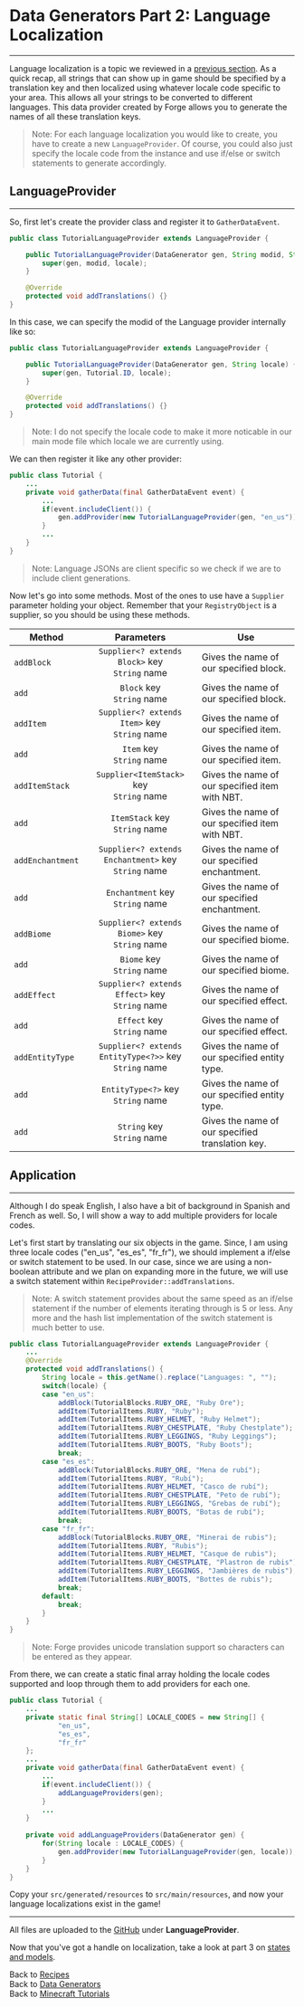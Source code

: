 # <a name="lang"></a>Data Generators Part 2: Language Localization
---

Language localization is a topic we reviewed in a [previous section](../basic/items#language-localization). As a quick recap, all strings that can show up in game should be specified by a translation key and then localized using whatever locale code specific to your area. This allows all your strings to be converted to different languages. This data provider created by Forge allows you to generate the names of all these translation keys.

> Note: For each language localization you would like to create, you have to create a new `LanguageProvider`. Of course, you could also just specify the locale code from the instance and use if/else or switch statements to generate accordingly.

## <a name="recipeprovider"></a>LanguageProvider
---

So, first let's create the provider class and register it to `GatherDataEvent`.

```java
public class TutorialLanguageProvider extends LanguageProvider {

	public TutorialLanguageProvider(DataGenerator gen, String modid, String locale) {
		super(gen, modid, locale);
	}

	@Override
	protected void addTranslations() {}
}
```

In this case, we can specify the modid of the Language provider internally like so:

```java
public class TutorialLanguageProvider extends LanguageProvider {

	public TutorialLanguageProvider(DataGenerator gen, String locale) {
		super(gen, Tutorial.ID, locale);
	}

	@Override
	protected void addTranslations() {}
}
```

> Note: I do not specify the locale code to make it more noticable in our main mode file which locale we are currently using.

We can then register it like any other provider:

```java
public class Tutorial {
	...
	private void gatherData(final GatherDataEvent event) {
		...
		if(event.includeClient()) {
			gen.addProvider(new TutorialLanguageProvider(gen, "en_us"));
		}
		...
	}
}

```

> Note: Language JSONs are client specific so we check if we are to include client generations.

Now let's go into some methods. Most of the ones to use have a `Supplier` parameter holding your object. Remember that your `RegistryObject` is a supplier, so you should be using these methods.

Method | Parameters | Use
--- | :---: | ---
`addBlock` | `Supplier<? extends Block>` key<br>`String` name | Gives the name of our specified block.
`add` | `Block` key<br>`String` name |  Gives the name of our specified block.
`addItem` | `Supplier<? extends Item>` key<br>`String` name |  Gives the name of our specified item.
`add` | `Item` key<br>`String` name |  Gives the name of our specified item.
`addItemStack` | `Supplier<ItemStack>` key<br>`String` name |  Gives the name of our specified item with NBT.
`add` | `ItemStack` key<br>`String` name |  Gives the name of our specified item with NBT.
`addEnchantment` | `Supplier<? extends Enchantment>` key<br>`String` name |  Gives the name of our specified enchantment.
`add` | `Enchantment` key<br>`String` name |  Gives the name of our specified enchantment.
`addBiome` | `Supplier<? extends Biome>` key<br>`String` name |  Gives the name of our specified biome.
`add` | `Biome` key<br>`String` name |  Gives the name of our specified biome.
`addEffect` | `Supplier<? extends Effect>` key<br>`String` name |  Gives the name of our specified effect.
`add` | `Effect` key<br>`String` name |  Gives the name of our specified effect.
`addEntityType` | `Supplier<? extends EntityType<?>>` key<br>`String` name |  Gives the name of our specified entity type.
`add` | `EntityType<?>` key<br>`String` name |  Gives the name of our specified entity type.
`add` | `String` key<br>`String` name |  Gives the name of our specified translation key.

## <a name="application"></a>Application
---

Although I do speak English, I also have a bit of background in Spanish and French as well. So, I will show a way to add multiple providers for locale codes.

Let's first start by translating our six objects in the game. Since, I am using three locale codes ("en_us", "es_es", "fr_fr"), we should implement a if/else or switch statement to be used. In our case, since we are using a non-boolean attribute and we plan on expanding more in the future, we will use a switch statement within `RecipeProvider::addTranslations`.

> Note: A switch statement provides about the same speed as an if/else statement if the number of elements iterating through is 5 or less. Any more and the hash list implementation of the switch statement is much better to use.

```java
public class TutorialLanguageProvider extends LanguageProvider {
	...
	@Override
	protected void addTranslations() {
		String locale = this.getName().replace("Languages: ", "");
		switch(locale) {
		case "en_us":
			addBlock(TutorialBlocks.RUBY_ORE, "Ruby Ore");
			addItem(TutorialItems.RUBY, "Ruby");
			addItem(TutorialItems.RUBY_HELMET, "Ruby Helmet");
			addItem(TutorialItems.RUBY_CHESTPLATE, "Ruby Chestplate");
			addItem(TutorialItems.RUBY_LEGGINGS, "Ruby Leggings");
			addItem(TutorialItems.RUBY_BOOTS, "Ruby Boots");
			break;
		case "es_es":
			addBlock(TutorialBlocks.RUBY_ORE, "Mena de rubí");
			addItem(TutorialItems.RUBY, "Rubí");
			addItem(TutorialItems.RUBY_HELMET, "Casco de rubí");
			addItem(TutorialItems.RUBY_CHESTPLATE, "Peto de rubí");
			addItem(TutorialItems.RUBY_LEGGINGS, "Grebas de rubí");
			addItem(TutorialItems.RUBY_BOOTS, "Botas de rubí");
			break;
		case "fr_fr":
			addBlock(TutorialBlocks.RUBY_ORE, "Minerai de rubis");
			addItem(TutorialItems.RUBY, "Rubis");
			addItem(TutorialItems.RUBY_HELMET, "Casque de rubis");
			addItem(TutorialItems.RUBY_CHESTPLATE, "Plastron de rubis");
			addItem(TutorialItems.RUBY_LEGGINGS, "Jambières de rubis");
			addItem(TutorialItems.RUBY_BOOTS, "Bottes de rubis");
			break;
		default:
			break;
		}
	}
}
```

> Note: Forge provides unicode translation support so characters can be entered as they appear.

From there, we can create a static final array holding the locale codes supported and loop through them to add providers for each one.

```java
public class Tutorial {
	...
	private static final String[] LOCALE_CODES = new String[] {
			"en_us",
			"es_es",
			"fr_fr"
	};
	...	
	private void gatherData(final GatherDataEvent event) {
		...
		if(event.includeClient()) {
			addLanguageProviders(gen);
		}
		...
	}
	
	private void addLanguageProviders(DataGenerator gen) {
		for(String locale : LOCALE_CODES) {
			gen.addProvider(new TutorialLanguageProvider(gen, locale));
		}
	}
}
```

Copy your `src/generated/resources` to `src/main/resources`, and now your language localizations exist in the game!

---
All files are uploaded to the [GitHub](https://github.com/ChampionAsh5357/1.16.x-Minecraft-Tutorial/tree/1.16.1-32.0.61-web) under **LanguageProvider**.

Now that you've got a handle on localization, take a look at part 3 on [states and models](./models).

Back to [Recipes](./recipes)  
Back to [Data Generators](../../index#data-generators)  
Back to [Minecraft Tutorials](../../index)  